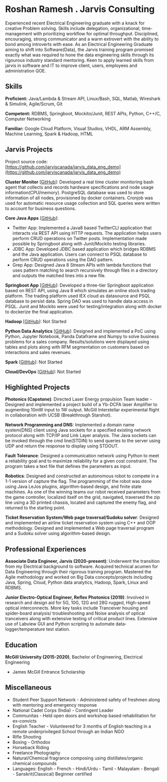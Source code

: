 # Roshan Ramesh . Jarvis Consulting

Experienced recent Electrical Engineering graduate with a knack for creative Problem solving. Skills include delegation, organizational, time-management with prioritizing workflow for optimal throughput. Disciplined, encouraging, strong communicator and a warm extrovert with the ability to bond among introverts with ease. As an Electrical Engineering Graduate aiming to shift into Software(Data), the Jarvis training program promised exactly what was required to hone the data engineering skills through its rigourous industry standard mentoring. Keen to apply learned skills from jarvis in software and IT to improve client, users, employees and administration QOE.

## Skills

**Proficient:** Java/Lambda & Stream API, Linux/Bash, SQL, Matlab, Wireshark & Simulink, Agile/Scrum, Git

**Competent:** RDBMS, Springboot, Mockito/Junit, REST APIs, Python, C++/C, Computer Networking

**Familiar:** Google Cloud Platform, Visual Studios, VHDL, ARM Assembly, Machine Learning, Spark & Hadoop, HTML

## Jarvis Projects

Project source code: [https://github.com/jarviscanada/jarvis_data_eng_demo](https://github.com/jarviscanada/jarvis_data_eng_demo)


**Cluster Monitor** [[GitHub](https://github.com/jarviscanada/jarvis_data_eng_demo/tree/masterhttps://github.com/jarviscanada/jarvis_data_eng_RoshanRamesh/tree/master/linux_sql)]: Developed a real time cluster monitoring bash agent that collects and records hardware specifications and node usage information(CPU/memory). PostgreSQL database was used to store information of all nodes, provisioned by docker containers. Cronjob was used for automatic resource usage collection and SQL queries were written to account for business questions.

**Core Java Apps** [[GitHub](https://github.com/jarviscanada/jarvis_data_eng_demo/tree/masterhttps://github.com/jarviscanada/jarvis_data_eng_RoshanRamesh/tree/master/core_java)]:
      
  - Twitter App: Implemented a Java8 based TwitterCLI application that interacts via REST API using HTTP requests. The application helps users perform CRUD operations on Twitter posts. Implementation made possible by Springboot along with Junit/Mockito testing libraries.
  - JDBC App: Developed JDBC based application which bridges RDBMS and the Java application. Users can connect to PSQL database to perform CRUD operations using the DAO pattern.
  - Grep App: Designed Java 8 Stream APIs with lambda functions that uses pattern matching to search recursively through files in a directory and outputs the matched lines into a new file.

**Springboot App** [[GitHub](https://github.com/jarviscanada/jarvis_data_eng_demo/tree/masterhttps://github.com/jarviscanada/jarvis_data_eng_RoshanRamesh/tree/master/springboot)]: Developed a three-tier Springboot application based on REST API, using Java 8 which simulates an online stock trading platform. The trading platform used IEX cloud as datasource and PSQL database to persist data. Spring DAO was used to handle data access in PSQL. Junit and Mockito were used for testing/integration along with docker to dockerize the final application.

**Hadoop** [[GitHub](https://github.com/jarviscanada/jarvis_data_eng_demo/tree/master/hadoop)]: Not Started

**Python Data Analytics** [[GitHub](https://github.com/jarviscanada/jarvis_data_eng_demo/tree/master)]: Designed and implemented a PoC using Python, Jupyter Notebook, Panda Dataframe and Numpy to solve business problems for a sales company. Results/solutions were displayed using tables and plots along with RFM segmentation on customers based on interactions and sales revenues.

**Spark** [[GitHub](https://github.com/jarviscanada/jarvis_data_eng_demo/tree/master/spark)]: Not Started

**Cloud/DevOps** [[GitHub](https://github.com/jarviscanada/jarvis_data_eng_demo/tree/master/cloud_devops)]: Not Started


## Highlighted Projects
**Photonics (Capstone)**: Directed Laser Energy propulsion Team leader - Designed and implemented a project build of a Yb-DCFA laser Amplifier to augmenting 10mW input to 1W output. McGill Interstellar experimental flight in collaboration with UCSB (Breakthrough Starshot).

**Network Programming and DNS**: Implemented a domain name system(DNS) client using Java sockets for a specified existing network protocol along with TCP/IP and Link Layer analysis. The Java sockets can be invoked through the cmd line(STDIN) to send queries to the server using UDP and return the response to display using STDOUT.

**Fault Tolerance**: Designed a communication network using Python to meet a reliability goal and to maximize reliability for a given cost constraint. The program takes a text file that defines the parameters as input.

**Robotics**: Designed and constructed an autonomous robot to compete in a 1-1 version of capture the flag. The programming of the robot was done using Java LeJos plugins, algorithm-based design, and finite state machines. As one of the winning teams our robot received parameters from the game controller, localized itself on the grid, navigated, traversed the zip line using a 3D printed chassis, located and captured the enemy flag, and returned to the starting point.

**Ticket Reservation System/Web page traversal/Sudoku solver**: Designed and implemented an airline ticket reservation system using C++ and OOP methodology. Designed and implemented a Web page traversal program and a Sudoku solver using algorithm-based design.


## Professional Experiences

**Associate Data Engineer, Jarvis (2020-present)**: Underwent the transition from my Electrical background to software. Acquired technical acumen for Data Engineering through their rigorous training program. Mastered the Agile methodology and worked on Big Data concepts/projects including Java, Spring, Cloud, Python data analytics, Hadoop, Spark, Linux and RDBMS.

**Junior Electro-Optical Engineer, Reflex Photonics (2019)**: Involved in research and design aid for 5G, 10G, 12G and 28G rugged, High-speed optical interconnects. More key tasks include Tranceiver housing and spider-board analysis/ troubleshooting and Noise analysis of optical tranceivers along with extensive testing of critical product lines. Extensive use of Labview GUI and Python scripting to automate data-logger/temperature test station.


## Education
**McGill University (2015-2020)**, Bachelor of Engineering, Electrical Engineering
- James McGill Entrance Scholarship


## Miscellaneous
- Student Peer Support Network - Administered safety of freshmen along with mentoring and emergency response
- National Cadet Corps (India) - Contingent Leader
- Communitas - Held open doors and workshop based rehabilitation for ex-convicts
- English Teacher - Volunteered for 3 months of English teaching in a remote underprivileged School through an Indian NGO
- Rifle Shooting
- Boxing - Orthodox
- Horseback Riding
- Freelance Photography
- Natural/Chemical fragrance composing using distillates/organic chemical compounds
- Languages: English - French - Hindi/Urdu - Tamil - Malayalam - Bengali - Sanskrit(Classical) Beginner certified

